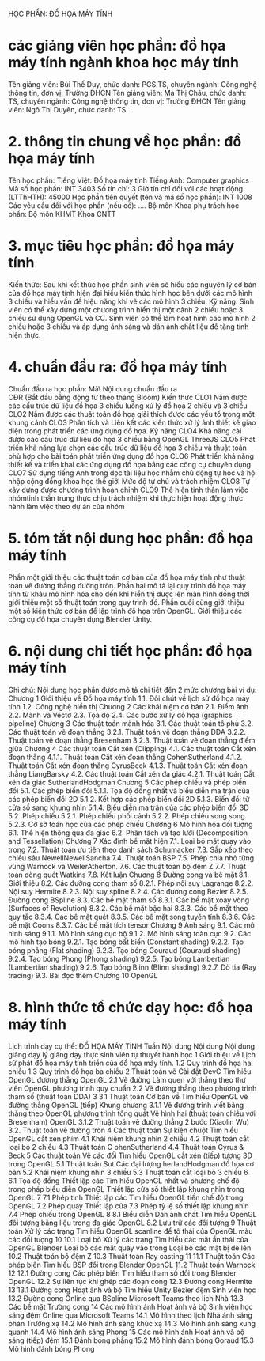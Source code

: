 HỌC PHẦN: ĐỒ HỌA MÁY TÍNH
# các giảng viên học phần: đồ họa máy tính ngành khoa học máy tính
Tên giảng viên: Bùi Thế Duy, chức danh: PGS.TS, chuyên ngành: Công nghệ thông tin, đơn vị: Trường ĐHCN
Tên giảng viên: Ma Thị Châu, chức danh: TS, chuyên ngành: Công nghệ thông tin, đơn vị: Trường ĐHCN
Tên giảng viên: Ngô Thị Duyên, chức danh: TS.
# 2. thông tin chung về học phần: đồ họa máy tính 
Tên học phần:
Tiếng Việt: Đồ họa máy tính Tiếng Anh: Computer graphics
Mã số học phần: INT 3403 Số tín chỉ: 3 Giờ tín chỉ đối với các hoạt động (LTThHTH): 45000 Học phần tiên quyết (tên và mã số học phần): INT 1008 Các yêu cầu đối với học phần (nếu có): \.... Bộ môn Khoa phụ trách học phần: Bộ môn KHMT Khoa CNTT
# 3. mục tiêu học phần: đồ họa máy tính
Kiến thức:
Sau khi kết thúc học phần sinh viên sẽ hiểu các nguyên lý cơ bản của đồ họa máy tính hiện đại hiểu kiến thức hình học bên dưới các mô hình 3 chiều và hiểu vấn đề hiệu năng khi vẽ các mô hình 3 chiều.
Kỹ năng:
Sinh viên có thể xây dựng một chương trình hiển thị một cảnh 2 chiều hoặc 3 chiều sử dụng OpenGL và CC.
Sinh viên có thể làm hoạt hình các mô hình 2 chiều hoặc 3 chiều và áp dụng ánh sáng và dán ảnh chất liệu để tăng tính hiện thực.
# 4. chuẩn đầu ra: đồ họa máy tính
Chuẩn đầu ra học phần: Mã\ Nội dung chuẩn đầu ra\
CĐR (Bắt đầu bằng động từ theo thang Bloom) Kiến thức
CLO1 Nắm được các cấu trúc dữ liệu đồ họa 3 chiều luồng xử lý đồ họa 2 chiều và 3 chiều
CLO2 Nắm được các thuật toán đồ họa giải thích được các yếu tố trong một khung cảnh
CLO3 Phân tích và Liên kết các kiến thức xử lý ảnh thiết kế giao diện trong phát triển các ứng dụng đồ họa.
Kỹ năng
CLO4 Khả năng cài được các cấu trúc dữ liệu đồ họa 3 chiều bằng OpenGL ThreeJS
CLO5 Phát triển khả năng lựa chọn các cấu trúc dữ liệu đồ họa 3 chiều và thuật toán phù hợp cho bài toán phát triển ứng dụng đồ họa
CLO6 Phát triển khả năng thiết kế và triển khai các ứng dụng đồ họa bằng các công cụ chuyên dụng
CLO7 Sử dụng tiếng Anh trong đọc tài liệu học nhằm chủ động tự học và hội nhập cộng đồng khoa học thế giới
Mức độ tự chủ và trách nhiệm
CLO8 Tự xây dựng được chương trình hoàn chỉnh
CLO9 Thể hiện tinh thần làm việc nhómtinh thần trung thực chịu trách nhiệm khi thực hiện hoạt động thực hành làm việc theo dự án của nhóm
# 5. tóm tắt nội dung học phần: đồ họa máy tính
Phần một giới thiệu các thuật toán cơ bản của đồ họa máy tính như thuật toán vẽ đường thẳng đường tròn. Phần hai mô tả lại quy trình đồ họa máy tính từ khâu mô hình hóa cho đến khi hiển thị được lên màn hình đồng thời giới thiệu một số thuật toán trong quy trình đó. Phần cuối cùng giới thiệu một số kiến thức cơ bản để lập trình đồ họa trên OpenGL. Giới thiệu các công cụ đồ họa chuyên dụng Blender Unity.
# 6. nội dung chi tiết học phần: đồ họa máy tính
Ghi chú: Nội dung học phần được mô tả chi tiết đến 2 mức chương bài
ví dụ: Chương 1 Giới thiệu về Đồ họa máy tính 1.1. Đôi chút về lịch sử đồ họa máy tính 1.2. Công nghệ hiển thị Chương 2 Các khái niệm cơ bản 2.1. Điểm ảnh 2.2. Mành và Véctơ 2.3. Tọa độ 2.4. Các bước xử lý đồ họa (graphics pipeline) Chương 3 Các thuật toán mành hóa 3.1. Các thuật toán tô phủ 3.2. Các thuật toán vẽ đoạn thẳng 3.2.1. Thuật toán vẽ đoạn thẳng DDA 3.2.2. Thuật toán vẽ đoạn thẳng Bresenham 3.2.3. Thuật toán vẽ đoạn thẳng điểm giữa Chương 4 Các thuật toán Cắt xén (Clipping) 4.1. Các thuật toán Cắt xén đoạn thẳng 4.1.1. Thuật toán Cắt xén đoạn thẳng CohenSutherland 4.1.2. Thuật toán Cắt xén đoạn thẳng CyrusBeck 4.1.3. Thuật toán Cắt xén đoạn thẳng LiangBarsky 4.2. Các thuật toán Cắt xén đa giác 4.2.1. Thuật toán Cắt xén đa giác SutherlandHodgman Chương 5 Các phép chiếu và phép biến đổi 5.1. Các phép biến đổi 5.1.1. Tọa độ đồng nhất và biểu diễn ma trận của các phép biến đổi 2D 5.1.2. Kết hợp các phép biến đổi 2D 5.1.3. Biến đổi từ cửa sổ sang khung nhìn 5.1.4. Biểu diễn ma trận của các phép biến đổi 3D 5.2. Phép chiếu 5.2.1. Phép chiếu phối cảnh 5.2.2. Phép chiếu song song 5.2.3. Cơ sở toán học của các phép chiếu Chương 6 Mô hình hóa đối tượng 6.1. Thể hiện thông qua đa giác 6.2. Phân tách và tạo lưới (Decomposition and Tessellation) Chương 7 Xác định bề mặt hiện 7.1. Loại bỏ mặt quay vào trong 7.2. Thuật toán ưu tiên theo danh sách Schumacker 7.3. Sắp xếp theo chiều sâu NewellNewellSancha 7.4. Thuật toán BSP 7.5. Phép chia nhỏ từng vùng Warnock và WeilerAtherton. 7.6. Các thuật toán bộ đệm Z 7.7. Thuật toán dòng quét Watkins 7.8. Kết luận Chương 8 Đường cong và bề mặt 8.1. Giới thiệu 8.2. Các đường cong tham số 8.2.1. Phép nội suy Lagrange 8.2.2. Nội suy Hermite 8.2.3. Nội suy spline 8.2.4. Các đường cong Bézier 8.2.5. Đường cong BSpline 8.3. Các bề mặt tham số 8.3.1. Các bề mặt xoay vòng (Surfaces of Revolution) 8.3.2. Các bề mặt bậc hai 8.3.3. Các bề mặt theo quy tắc 8.3.4. Các bề mặt quét 8.3.5. Các bề mặt song tuyến tính 8.3.6. Các bề mặt Coons 8.3.7. Các bề mặt tích tensor Chương 9 Ánh sáng 9.1. Các mô hình sáng 9.1.1. Mô hình sáng cục bộ 9.1.2. Mô hình sáng toàn cục 9.2. Các mô hình tạo bóng 9.2.1. Tạo bóng bất biến (Constant shading) 9.2.2. Tạo bóng phẳng (Flat shading) 9.2.3. Tạo bóng Gouraud (Gouraud shading) 9.2.4. Tạo bóng Phong (Phong shading) 9.2.5. Tạo bóng Lambertian (Lambertian shading) 9.2.6. Tạo bóng Blinn (Blinn shading) 9.2.7. Dò tia (Ray tracing) 9.3. Bài đọc thêm Chương 10 OpenGL 
# 8. hình thức tổ chức dạy học: đồ họa máy tính
Lịch trình dạy cụ thể: ĐỒ HỌA MÁY TÍNH Tuần Nội dung Nội dung Nội dung giảng dạy lý giảng dạy thực sinh viên tự thuyết hành học 1 Giới thiệu về Lịch sử phát đồ họa máy tính triển của đồ họa máy tính. 1.2 Quy trình đồ họa hai chiều 1.3 Quy trình đồ họa ba chiều 2 Thuật toán vẽ Cài đặt DevC Tìm hiểu OpenGL đường thẳng OpenGL 2.1 Vẽ đường Làm quen với thẳng theo thư viên OpenGL phương trình quy chuẩn 2.2 Vẽ đường thẳng theo phương trình tham số (thuật toán DDA) 3 3.1 Thuật toán Cơ bản về Tìm hiểu OpenGL vẽ đường thẳng OpenGL (tiếp) Khung chương 3.1.1 Vẽ đường trình viết bằng thẳng theo OpenGL phương trình tổng quát Vẽ hình hai (thuật toán chiều với Bresenham) OpenGL 3.1.2 Thuật toán vẽ đường thẳng 2 bước (Xiaolin Wu) 3.2. Thuật toán vẽ đường tròn 4 Các thuật toán Sự kiện chuột Tìm hiểu OpenGL cắt xén phím 4.1 Khái niệm khung nhìn 2 chiều 4.2 Thuật toán cắt loại bỏ 2 chiều 4.3 Thuật toán C ohenSutherland 4.4 Thuật toán Cyrus & Beck 5 Các thuật toán Vẽ các đối Tìm hiểu OpenGL cắt xén (tiếp) tượng 3D trong OpenGL 5.1 Thuật toán Sut Các đại lượng herlandHodgman đồ họa cơ bản 5.2 Khái niệm khung nhìn 3 chiều 5.3 Thuật toán cắt loại bỏ 3 chiều 6 6.1 Tọa độ đồng Thiết lập các Tìm hiểu OpenGL nhất và phương chế độ trong pháp biểu diễn OpenGL Thiết lập cửa số thiết lập khung nhìn trong OpenGL 7 7.1 Phép tịnh Thiết lập các Tìm hiểu OpenGL tiến chế độ trong OpenGL 7.2 Phép quay Thiết lập cửa 7.3 Phép tỷ lệ số thiết lập khung nhìn 7.4 Phép chiếu trong OpenGL 8 8.1 Biểu diễn Dán ảnh chất Tìm hiểu OpenGL đối tượng bằng liệu trong đa giác OpenGL 8.2 Lưu trữ các đối tượng 9 Thuật toán Xử lý các trạng Tìm hiểu OpenGL scanline để tô thái của OpenGL màu các đối tượng 10 10.1 Loại bỏ Xử lý các trạng Tìm hiểu các mặt ẩn thái của OpenGL Blender Loại bỏ các mặt quay vào trong Loại bỏ các mặt bị đè lên 10.2 Thuật toán bộ đệm Z 10.3 Thuật toán Ray casting 11 11.1 Thuật toán Các phép biến Tìm hiểu BSP đổi trong Blender OpenGL 11.2 Thuật toán Warnock 12 12.1 Đường cong Các phép biến Tìm hiểu tham số đổi trong Blender OpenGL 12.2 Sự liên tục khi ghép các đoạn cong 12.3 Đường cong Hermite 13 13.1 Đường cong Hoạt ảnh và bộ Tìm hiểu Unity Bézier đệm Sinh viên học 13.2 Đường cong Online qua BSpline Microsoft Teams theo lịch Nhà 13.3 Các bề mặt Trường cong 14 Các mô hình ánh Hoạt ảnh và bộ Sinh viên học sáng đệm Online qua Microsoft Teams 14.1 Mô hình theo lịch Nhà ánh sáng phản Trường xạ 14.2 Mô hình ánh sáng khúc xạ 14.3 Mô hình ánh sáng xung quanh 14.4 Mô hình ánh sáng Phong 15 Các mô hình ánh Hoạt ảnh và bộ sáng (tiếp) đệm 15.1 Đánh bóng phẳng 15.2 Mô hình đánh bóng Goraud 15.3 Mô hình đánh bóng Phong 
